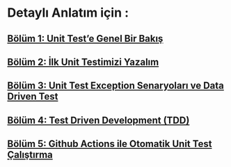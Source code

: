 # Detaylı Anlatım için :

## [Bölüm 1: Unit Test’e Genel Bir Bakış](https://mustafadikyar.medium.com/1-kaliteli-kodun-temel-ta%C5%9F%C4%B1-unit-test-998ec32a42b3)
## [Bölüm 2: İlk Unit Testimizi Yazalım](https://mustafadikyar.medium.com/2-i%CC%87lk-unit-testimizi-yazal%C4%B1m-679be611d79)
## [Bölüm 3: Unit Test Exception Senaryoları ve Data Driven Test](https://mustafadikyar.medium.com/3-unit-test-exception-senaryolar%C4%B1-ve-data-driven-test-8e66f8db6591)
## [Bölüm 4: Test Driven Development (TDD)](https://mustafadikyar.medium.com/4-test-driven-development-e417ed6aad29)
## [Bölüm 5: Github Actions ile Otomatik Unit Test Çalıştırma](https://mustafadikyar.medium.com/5-unit-testlerimizi-github-actions-ile-otomatik-olarak-%C3%A7al%C4%B1%C5%9Fmas%C4%B1-f774d9bf1774)
